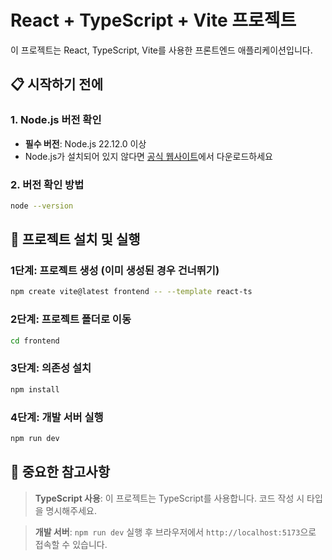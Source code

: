 # React + TypeScript + Vite 프로젝트

이 프로젝트는 React, TypeScript, Vite를 사용한 프론트엔드 애플리케이션입니다.

## 📋 시작하기 전에

### 1. Node.js 버전 확인
- **필수 버전**: Node.js 22.12.0 이상
- Node.js가 설치되어 있지 않다면 [공식 웹사이트](https://nodejs.org/)에서 다운로드하세요

### 2. 버전 확인 방법
```bash
node --version
```

## 🚀 프로젝트 설치 및 실행

### 1단계: 프로젝트 생성 (이미 생성된 경우 건너뛰기)
```bash
npm create vite@latest frontend -- --template react-ts
```

### 2단계: 프로젝트 폴더로 이동
```bash
cd frontend
```

### 3단계: 의존성 설치
```bash
npm install
```

### 4단계: 개발 서버 실행
```bash
npm run dev
```

## 📝 중요한 참고사항

> **TypeScript 사용**: 이 프로젝트는 TypeScript를 사용합니다. 코드 작성 시 타입을 명시해주세요.

> **개발 서버**: `npm run dev` 실행 후 브라우저에서 `http://localhost:5173`으로 접속할 수 있습니다.